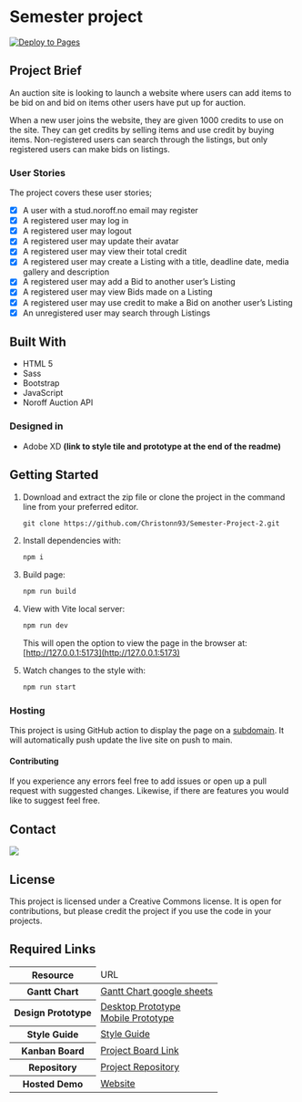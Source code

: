 # Semester project

[![Deploy to Pages](https://github.com/Christonn93/Semester-Project-2/actions/workflows/static.yml/badge.svg)](https://github.com/Christonn93/Semester-Project-2/actions/workflows/static.yml)

## Project Brief

An auction site is looking to launch a website where users can add items to be bid on and bid on items other users have put up for auction.

When a new user joins the website, they are given 1000 credits to use on the site. They can get credits by selling items and use credit by buying items. Non-registered users can search through the listings, but only registered users can make bids on listings.

### User Stories

The project covers these user stories;

- [x] A user with a stud.noroff.no email may register
- [x] A registered user may log in
- [x] A registered user may logout
- [x] A registered user may update their avatar
- [x] A registered user may view their total credit
- [x] A registered user may create a Listing with a title, deadline date, media gallery and description
- [x] A registered user may add a Bid to another user’s Listing
- [x] A registered user may view Bids made on a Listing
- [x] A registered user may use credit to make a Bid on another user’s Listing
- [x] An unregistered user may search through Listings

## Built With

- HTML 5
- Sass
- Bootstrap
- JavaScript
- Noroff Auction API

### Designed in

- Adobe XD **(link to style tile and prototype at the end of the readme)**

## Getting Started

1. Download and extract the zip file or clone the project in the command line from your preferred editor.

    ```md
    git clone https://github.com/Christonn93/Semester-Project-2.git
    ```

2. Install dependencies with:

    ```md
    npm i
    ```

3. Build page:

    ```md
    npm run build
    ```

4. View with Vite local server:

    ```md
    npm run dev
    ```

    This will open the option to view the page in the browser at: [http://127.0.0.1:5173](http://127.0.0.1:5173)

5. Watch changes to the style with:

   ```md
   npm run start
   ```

### Hosting

This project is using GitHub action to display the page on a [subdomain](https://auction-garage.christopher-tonnesland.no/). It will automatically push update the live site on push to main.

#### Contributing

If you experience any errors feel free to add issues or open up a pull request with suggested changes. Likewise, if there are features you would like to suggest feel free.

## Contact

[<img src="https://img.shields.io/badge/Gmail-D14836?style=for-the-badge&logo=gmail&logoColor=white">](mailto:christopher.tonnesland@gmail.com)

## License

This project is licensed under a Creative Commons license. It is open for contributions, but please credit the project if you use the code in your projects.

## Required Links

<table>
  <thead>
    <tr>
      <th>Resource</th>
      <td>URL</td>
    </tr>
  </thead>
  <tbody>
    <tr>
      <th>Gantt Chart</th>
      <td><a href="https://docs.google.com/spreadsheets/d/1RwCNmC_BN5C3aZQhcwQwrIr3TtHjmNffUgCBWtsMbDE/edit#gid=0" target="_blank">Gantt Chart google sheets</a></td>
    </tr>
    <tr>
      <th>Design Prototype</th>
      <td><a href="https://xd.adobe.com/view/86332314-3f35-4ae0-8cff-1c4c1183261d-d360/" target="_blank">Desktop Prototype</a> </br>
      <a href="https://xd.adobe.com/view/d4fb7744-1648-4362-a14d-445f3494c655-81a8/" target="_blank">Mobile Prototype</a></td>
    </tr>
    <tr>
      <th>Style Guide</th>
      <td><a href="https://xd.adobe.com/view/69f09dc7-9e38-47c7-940b-56428cee7374-3ca3/" target="_blank">Style Guide</a></td>
    </tr>
    <tr>
      <th>Kanban Board</th>
      <td><a href="https://trello.com/invite/b/q1EZUyWP/ATTIe5fafbf1bc039f6d13382af9f3fb385aE35FAE4F/semester-project" target="_blank">Project Board Link</a></td>
    </tr>
    <tr>
      <th>Repository</th>
      <td><a href="https://github.com/Christonn93/Semester-Project-2" target="_blank">Project Repository</a></td>
    </tr>
    <tr>
      <th>Hosted Demo</th>
      <td>
        <a href="https://auction-garage.christopher-tonnesland.no/pages/user/dashboard/index.html">Website</a>
      </td>
    </tr>
  </tbody>
</table>
